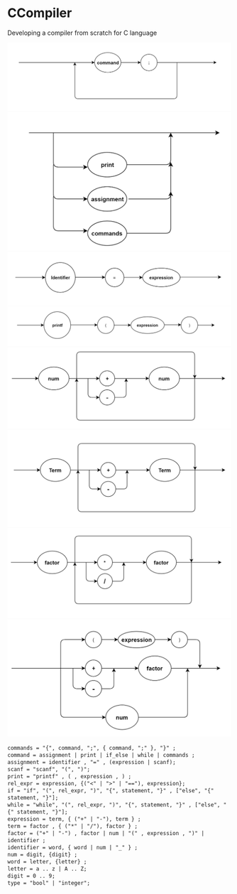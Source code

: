 # CCompiler
Developing a compiler from scratch for C language


![Alt text](imgs/commands.png?raw=true "Title")
![Alt text](imgs/command.png?raw=true "Title")
![Alt text](imgs/assignment.png?raw=true "Title")
![Alt text](imgs/print.png?raw=true "Title")
![Alt text](imgs/diagram_01.png?raw=true "Title")
![Alt text](imgs/diagram_02.png?raw=true "Title")
![Alt text](imgs/diagram_03.png?raw=true "Title")
![Alt text](imgs/diagram_04.png?raw=true "Title")



```ebnf
commands = "{", command, ";", { command, ";" }, "}" ;
command = assignment | print | if_else | while | commands ;
assignment = identifier , "=" , (expression | scanf);
scanf = "scanf", "(", ")";
print = "printf" , ( , expression , ) ;
rel_expr = expression, {("<" | ">" | "=="), expression};
if = "if", "(", rel_expr, ")", "{", statement, "}" , ["else", "{" statement, "}"];
while = "while", "(", rel_expr, ")", "{", statement, "}" , ["else", "{" statement, "}"];
expression = term, { ("+" | "-"), term } ;
term = factor , { ("*" | "/"), factor } ;
factor = ("+" | "-") , factor | num | "(" , expression , ")" | identifier ;
identifier = word, { word | num | "_" } ;
num = digit, {digit} ;
word = letter, {letter} ;
letter = a .. z | A .. Z;
digit = 0 .. 9;
type = "bool" | "integer";
```

